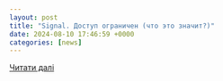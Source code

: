 ```yaml
---
layout: post
title: "Signal. Доступ ограничен (что это значит?)"
date: 2024-08-10 17:46:59 +0000
categories: [news]
---
```


[Читати далі](https://smart-lab.ru/blog/1047492.php)
